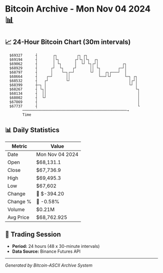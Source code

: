 # Bitcoin Archive - Mon Nov 04 2024 📊

## 📈 24-Hour Bitcoin Chart (30m intervals)

```
  $69327      ┤       ┌┐         ┌┐ ┌┐                         
  $69194      ┤       │└┐       ┌┘└┐│└┐  ┌┐                    
  $69062      ┤       │ └┐      │  └┘ └┐┌┘│           ┌┐       
  $68929      ┤      ┌┘  └┐    ┌┘      ││ └┐        ┌─┘│       
  $68797      ┤      │    └─┐┌─┘       └┘  │  ┌┐┌───┘  │       
  $68664      ┤    ┌─┘      ││             └──┘└┘      └─┐ ┌┐  
  $68532      ┤   ┌┘        └┘                           │┌┘│  
  $68399      ┼─┐ │                                      └┘ │  
  $68267      ┤ └┐│                                         └┐ 
  $68134      ┤  ││                                          │ 
  $68002      ┤  └┘                                          │ 
  $67869      ┤                                              │ 
  $67737      ┤                                              └ 
        ────────────────────────────────────────────────→
        Time
```

## 📊 Daily Statistics

| Metric | Value |
|--------|-------|
| Date | Mon Nov 04 2024 |
| Open | $68,131.1 |
| Close | $67,736.9 |
| High | $69,495.3 |
| Low | $67,602 |
| Change | 🔴 $-394.20 |
| Change % | 🔴 -0.58% |
| Volume | $0.21M |
| Avg Price | $68,762.925 |

## 📅 Trading Session

- **Period:** 24 hours (48 x 30-minute intervals)
- **Data Source:** Binance Futures API

---
*Generated by Bitcoin-ASCII Archive System*
